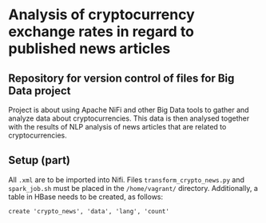 # Analysis of cryptocurrency exchange rates in regard to published news articles

## Repository for version control of files for Big Data project

Project is about using Apache NiFi and other Big Data tools to gather and analyze data about cryptocurrencies. This data is then analysed together with the results of NLP analysis of news articles that are related to cryptocurrencies.

## Setup (part)
All `.xml` are to be imported into Nifi. Files `transform_crypto_news.py` and `spark_job.sh` must be placed in the `/home/vagrant/` directory.
Additionally, a table in HBase needs to be created, as follows:
```
create 'crypto_news', 'data', 'lang', 'count'
```
